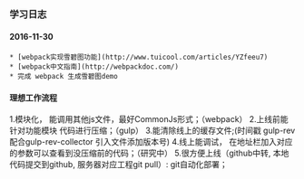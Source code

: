 ### 学习日志
#### 2016-11-30
    * [webpack实现雪碧图功能](http://www.tuicool.com/articles/YZfeeu7)
    * [webpack中文指南](http://webpackdoc.com/)
    * 完成 webpack 生成雪碧图demo












#### 理想工作流程
1.模块化， 能调用其他js文件，最好CommonJs形式；（webpack）
2.上线前能针对功能模块 代码进行压缩；（gulp）
3.能清除线上的缓存文件;(时间戳 gulp-rev配合gulp-rev-collector 引入文件添加版本号)
4.线上能调试， 在地址栏加入对应的参数可以查看到没压缩前的代码；（研究中）
5.很方便上线（github中转, 本地代码提交到github, 服务器对应工程git pull）: git自动化部署；
